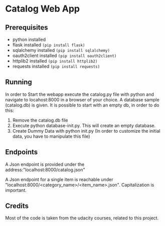 # Catalog Web App 

## Prerequisites
- python installed
- flask installed `(pip install flask)`
- sqlalchemy installed `(pip install sqlalchemy)`
- oauth2client installed `(pip install oauth2client)`
- httplib2 installed `(pip install httplib2)`
- requests installed `(pip install requests)`

## Running
In order to Start the webapp execute the catalog.py file with python and navigate to locahost:8000 in a browser of your choice. A database sample (catalog.db) is given. It is possible to start with an empty db, in order to do this:
  1. Remove the catalog.db file
  2. Execute python database-init.py. This will create an empty database.
  3. Create Dummy Data with python init.py (In order to customize the initial data, you have to manipulate this file)

## Endpoints
A Json endpoint is provided under the address:"localhost:8000/catalog.json"

A Json endpoint for a single item is reachable under "localhost:8000/<category_name>/<item_name>.json".
Capitalization is important.

## Credits
Most of the code is taken from the udacity courses, related to this project.
